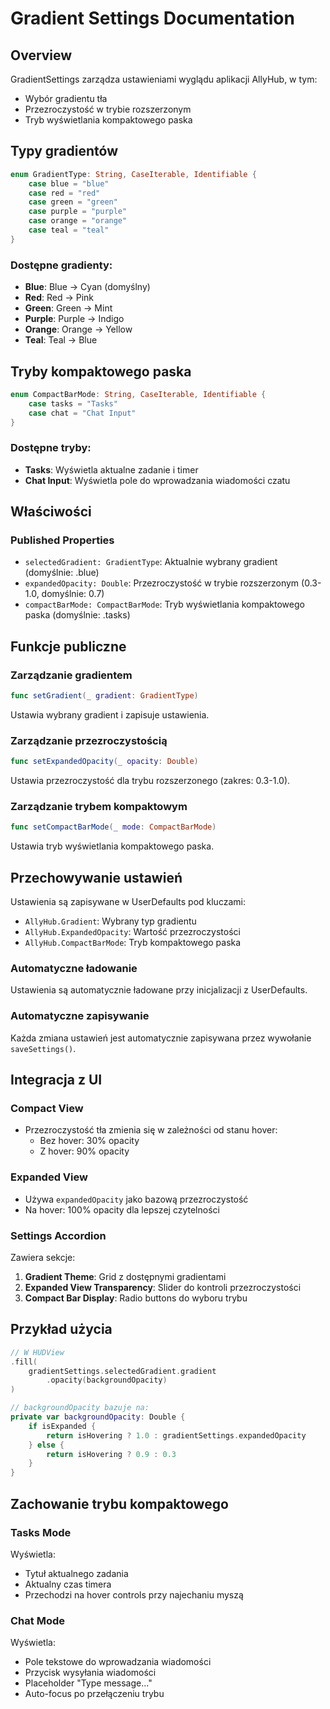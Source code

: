 # Gradient Settings Documentation

## Overview
GradientSettings zarządza ustawieniami wyglądu aplikacji AllyHub, w tym:
- Wybór gradientu tła
- Przezroczystość w trybie rozszerzonym
- Tryb wyświetlania kompaktowego paska

## Typy gradientów

```swift
enum GradientType: String, CaseIterable, Identifiable {
    case blue = "blue"
    case red = "red" 
    case green = "green"
    case purple = "purple"
    case orange = "orange"
    case teal = "teal"
}
```

### Dostępne gradienty:
- **Blue**: Blue → Cyan (domyślny)
- **Red**: Red → Pink
- **Green**: Green → Mint
- **Purple**: Purple → Indigo
- **Orange**: Orange → Yellow
- **Teal**: Teal → Blue

## Tryby kompaktowego paska

```swift
enum CompactBarMode: String, CaseIterable, Identifiable {
    case tasks = "Tasks"
    case chat = "Chat Input"
}
```

### Dostępne tryby:
- **Tasks**: Wyświetla aktualne zadanie i timer
- **Chat Input**: Wyświetla pole do wprowadzania wiadomości czatu

## Właściwości

### Published Properties
- `selectedGradient: GradientType`: Aktualnie wybrany gradient (domyślnie: .blue)
- `expandedOpacity: Double`: Przezroczystość w trybie rozszerzonym (0.3-1.0, domyślnie: 0.7)
- `compactBarMode: CompactBarMode`: Tryb wyświetlania kompaktowego paska (domyślnie: .tasks)

## Funkcje publiczne

### Zarządzanie gradientem
```swift
func setGradient(_ gradient: GradientType)
```
Ustawia wybrany gradient i zapisuje ustawienia.

### Zarządzanie przezroczystością
```swift
func setExpandedOpacity(_ opacity: Double)
```
Ustawia przezroczystość dla trybu rozszerzonego (zakres: 0.3-1.0).

### Zarządzanie trybem kompaktowym
```swift
func setCompactBarMode(_ mode: CompactBarMode)
```
Ustawia tryb wyświetlania kompaktowego paska.

## Przechowywanie ustawień

Ustawienia są zapisywane w UserDefaults pod kluczami:
- `AllyHub.Gradient`: Wybrany typ gradientu
- `AllyHub.ExpandedOpacity`: Wartość przezroczystości
- `AllyHub.CompactBarMode`: Tryb kompaktowego paska

### Automatyczne ładowanie
Ustawienia są automatycznie ładowane przy inicjalizacji z UserDefaults.

### Automatyczne zapisywanie
Każda zmiana ustawień jest automatycznie zapisywana przez wywołanie `saveSettings()`.

## Integracja z UI

### Compact View
- Przezroczystość tła zmienia się w zależności od stanu hover:
  - Bez hover: 30% opacity
  - Z hover: 90% opacity
  
### Expanded View
- Używa `expandedOpacity` jako bazową przezroczystość
- Na hover: 100% opacity dla lepszej czytelności

### Settings Accordion
Zawiera sekcje:
1. **Gradient Theme**: Grid z dostępnymi gradientami
2. **Expanded View Transparency**: Slider do kontroli przezroczystości
3. **Compact Bar Display**: Radio buttons do wyboru trybu

## Przykład użycia

```swift
// W HUDView
.fill(
    gradientSettings.selectedGradient.gradient
        .opacity(backgroundOpacity)
)

// backgroundOpacity bazuje na:
private var backgroundOpacity: Double {
    if isExpanded {
        return isHovering ? 1.0 : gradientSettings.expandedOpacity
    } else {
        return isHovering ? 0.9 : 0.3
    }
}
```

## Zachowanie trybu kompaktowego

### Tasks Mode
Wyświetla:
- Tytuł aktualnego zadania
- Aktualny czas timera
- Przechodzi na hover controls przy najechaniu myszą

### Chat Mode  
Wyświetla:
- Pole tekstowe do wprowadzania wiadomości
- Przycisk wysyłania wiadomości
- Placeholder "Type message..."
- Auto-focus po przełączeniu trybu